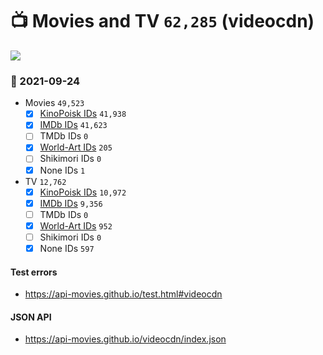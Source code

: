 # :tv: Movies and TV `62,285` (videocdn)

<a href="https://API-Movies.github.io"><img src="https://API-Movies.github.io/banner.png?cache"></a>

### :date: 2021-09-24
- Movies `49,523`
  - [x] <a href="https://API-Movies.github.io/videocdn/movie_kinopoisk_ids.json">KinoPoisk IDs</a> `41,938`
  - [x] <a href="https://API-Movies.github.io/videocdn/movie_imdb_ids.json">IMDb IDs</a> `41,623`
  - [ ] TMDb IDs `0`
  - [x] <a href="https://API-Movies.github.io/videocdn/movie_world_art_ids.json">World-Art IDs</a> `205`
  - [ ] Shikimori IDs `0`
  - [x] None IDs `1`
- TV `12,762`
  - [x] <a href="https://API-Movies.github.io/videocdn/tv_kinopoisk_ids.json">KinoPoisk IDs</a> `10,972`
  - [x] <a href="https://API-Movies.github.io/videocdn/tv_imdb_ids.json">IMDb IDs</a> `9,356`
  - [ ] TMDb IDs `0`
  - [x] <a href="https://API-Movies.github.io/videocdn/tv_world_art_ids.json">World-Art IDs</a> `952`
  - [ ] Shikimori IDs `0`
  - [x] None IDs `597`
#### Test errors
- <a href='https://api-movies.github.io/test.html#videocdn'>https://api-movies.github.io/test.html#videocdn</a>
#### JSON API
- <a href='https://api-movies.github.io/videocdn/index.json'>https://api-movies.github.io/videocdn/index.json</a>
